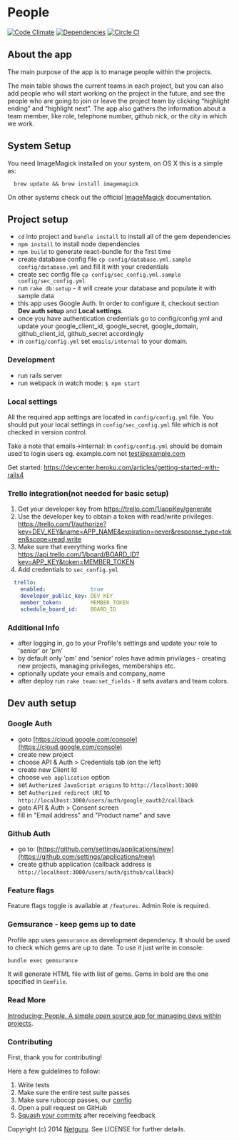 People
======

[![Code Climate](http://img.shields.io/codeclimate/github/netguru/people.svg)](https://codeclimate.com/github/netguru/people)
[![Dependencies](http://img.shields.io/gemnasium/netguru/people.svg)](https://gemnasium.com/netguru/people)
[![Circle CI](https://circleci.com/gh/netguru/people.svg?style=svg)](https://circleci.com/gh/netguru/people)

## About the app

The main purpose of the app is to manage people within the projects.

The main table shows the current teams in each project, but you can also add people who will start working on the project in the future, and see the people who are going to join or leave the project team by clicking “highlight ending” and “highlight next”. The app also gathers the information about a team member, like role, telephone number, github nick, or the city in which we work.

## System Setup
You need ImageMagick installed on your system, on OS X this is a simple as:
```shell
  brew update && brew install imagemagick
```

On other systems check out the official [ImageMagick](http://www.imagemagick.org/script/binary-releases.php) documentation.

## Project setup

 * ```cd``` into project and ```bundle install``` to install all of the gem dependencies
 * ```npm install``` to install node dependencies
 * ```npm build``` to generate react-bundle for the first time
 * create database config file `cp config/database.yml.sample config/database.yml` and fill it with your credentials
 * create sec config file `cp config/sec_config.yml.sample config/sec_config.yml`
 * run ```rake db:setup``` - it will create your database and populate it with sample data
 * this app uses Google Auth. In order to configure it, checkout section **Dev auth setup** and **Local settings**.
 * once you have authentication credentials go to config/config.yml and update your google_client_id, google_secret, google_domain, github_client_id, github_secret accordingly
 * in `config/config.yml` set `emails/internal` to your domain.

### Development

* run rails server
* run webpack in watch mode:  ```$ npm start```

### Local settings

All the required app settings are located in `config/config.yml` file.
You should put your local settings in `config/sec_config.yml` file which is not checked in version control.

Take a note that emails->internal: in `config/config.yml` should be domain used to login users eg. example.com not test@example.com

Get started: https://devcenter.heroku.com/articles/getting-started-with-rails4

### Trello integration(not needed for basic setup)

1. Get your developer key from https://trello.com/1/appKey/generate
2. Use the developer key to obtain a token with read/write privileges: https://trello.com/1/authorize?key=DEV_KEY&name=APP_NAME&expiration=never&response_type=token&scope=read,write
3. Make sure that everything works fine https://api.trello.com/1/board/BOARD_ID?key=APP_KEY&token=MEMBER_TOKEN
4. Add credentials to `sec_config.yml`

```yaml
  trello:
    enabled:              true
    developer_public_key: DEV_KEY
    member_token:         MEMBER_TOKEN
    schedule_board_id:    BOARD_ID
```

### Additional Info

 * after logging in, go to your Profile's settings and update your role to 'senior' or 'pm'
 * by default only 'pm' and 'senior' roles have admin privilages - creating new projects, managing privileges, memberships etc.
 * optionally update your emails and company_name
 * after deploy run `rake team:set_fields` - it sets avatars and team colors.

## Dev auth setup

### Google Auth

  * goto [https://cloud.google.com/console](https://cloud.google.com/console)
  * create new project
  * choose API & Auth > Credentials tab (on the left)
  * create new Client Id
  * choose `web application` option
  * set `Authorized JavaScript origins` to `http://localhost:3000`
  * set `Authorized redirect URI` to `http://localhost:3000/users/auth/google_oauth2/callback`
  * goto API & Auth > Consent screen
  * fill in "Email address" and "Product name" and save

### Github Auth
  * go to: [https://github.com/settings/applications/new](https://github.com/settings/applications/new)
  * create github application (callback address is `http://localhost:3000/users/auth/github/callback`)

### Feature flags

Feature flags toggle is available at `/features`.
Admin Role is required.

### Gemsurance - keep gems up to date

Profile app uses `gemsurance` as development dependency. It should be used to check which gems are up to date.
To use it just write in console:

```bash
bundle exec gemsurance
```

It will generate HTML file with list of gems. Gems in bold are the one specified in `Gemfile`.

### Read More

[Introducing: People. A simple open source app for managing devs within projects](https://netguru.co/blog/posts/introducing-people-a-simple-open-source-app-for-managing-devs-within-projects).

### Contributing

First, thank you for contributing!

Here a few guidelines to follow:

1. Write tests
2. Make sure the entire test suite passes
3. Make sure rubocop passes, our [config](https://github.com/netguru/hound/blob/master/config/rubocop.yml)
3. Open a pull request on GitHub
4. [Squash your commits](http://blog.steveklabnik.com/posts/2012-11-08-how-to-squash-commits-in-a-github-pull-request) after receiving feedback

Copyright (c) 2014 [Netguru](https://netguru.co). See LICENSE for further details.

